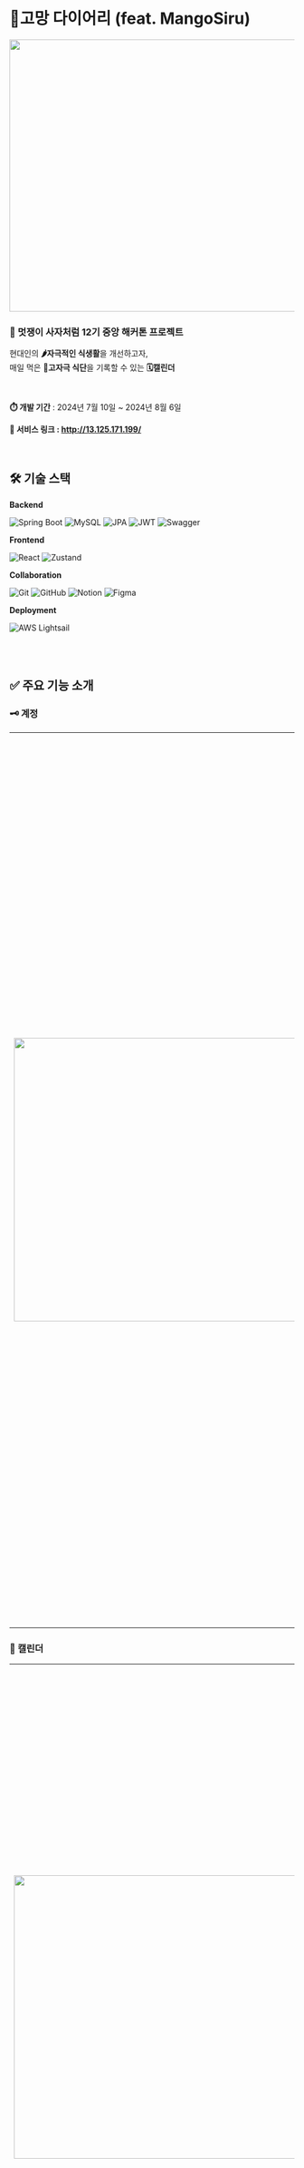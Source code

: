 # 🥭고망 다이어리 (feat. MangoSiru)

<img src="https://github.com/user-attachments/assets/48f76188-6599-4804-b1d4-e6865fe9b14f" width="800" height="480">

### 🦁 멋쟁이 사자처럼 12기 중앙 해커톤 프로젝트

현대인의 **🌶️자극적인 식생활**을 개선하고자,<br/>
매일 먹은 **🍴고자극 식단**을 기록할 수 있는 **🗓️캘린더**

<br/>

**⏱️ 개발 기간** : 2024년 7월 10일 ~ 2024년 8월 6일

**🔗 서비스 링크 : http://13.125.171.199/**

<br/>

## 🛠️ 기술 스택
**Backend**

![Spring Boot](https://img.shields.io/badge/Spring%20Boot-6DB33F?style=for-the-badge&logo=spring&logoColor=white)
![MySQL](https://img.shields.io/badge/MySQL-4479A1?style=for-the-badge&logo=mysql&logoColor=white)
![JPA](https://img.shields.io/badge/JPA-6DB33F?style=for-the-badge&logo=hibernate&logoColor=white)
![JWT](https://img.shields.io/badge/JWT-000000?style=for-the-badge&logo=JSON%20web%20tokens&logoColor=white)
![Swagger](https://img.shields.io/badge/Swagger-85EA2D?style=for-the-badge&logo=swagger&logoColor=white)

**Frontend**

![React](https://img.shields.io/badge/React-61DAFB?style=for-the-badge&logo=react&logoColor=white)
![Zustand](https://img.shields.io/badge/Zustand-00A86B?style=for-the-badge&logo=zustand&logoColor=white)

**Collaboration**

![Git](https://img.shields.io/badge/Git-F05032?style=for-the-badge&logo=git&logoColor=white)
![GitHub](https://img.shields.io/badge/GitHub-181717?style=for-the-badge&logo=github&logoColor=white)
![Notion](https://img.shields.io/badge/Notion-000000?style=for-the-badge&logo=notion&logoColor=white)
![Figma](https://img.shields.io/badge/Figma-F24E1E?style=for-the-badge&logo=figma&logoColor=white)

**Deployment**

![AWS Lightsail](https://img.shields.io/badge/AWS%20Lightsail-232F3E?style=for-the-badge&logo=amazon-aws&logoColor=white)

<br/>
<br/>

## ✅ 주요 기능 소개

### 🗝️ 계정

<table>
  <tr> 
    <td><img src="https://github.com/user-attachments/assets/91041894-a3af-4e38-95f7-cfc9f9329c4f" width="500"></td> 
    <td><b>회원가입 -</b> 아이디, 비밀번호, 닉네임으로 계정을 생성합니다.<br/><b>로그인 -</b> 아이디 및 비밀번호로 로그인합니다.<br/><b>로그아웃 -</b> 로그아웃 후 로그인 페이지로 돌아옵니다.</td> 
  </tr>
</table>


### 📆 캘린더

 <table>
  <tr> 
    <td><img src="https://github.com/user-attachments/assets/723477f6-a69c-4723-8de6-f3f44c844d80" width="500"></td> 
    <td><b>섭취 기록 조회 (주/일) -</b> 주/일 단위로 고자극 음식<br/> 섭취 기록을 확인합니다.<br/><b>섭취 기록 등록 -</b> 오늘 섭취한 고자극 음식을 기록합니다.<br/></td> 
  </tr>
</table>


### 📊 월별 리포트

 <table>
  <tr> 
    <td><img src="https://github.com/user-attachments/assets/44fe9825-4654-4c66-a4bf-1238434da025" width="500"></td> 
    <td><b>섭취 기록 분석 -</b> 월 단위로 섭취한 음식을 분석합니다.</td> 
  </tr>
</table>


### 🔥 챌린지

 <table>
  <tr> 
    <td><img src="https://github.com/user-attachments/assets/f8b7f134-5c98-436b-9688-6a1b8f105f83" width="500"></td> 
    <td><b>식단 챌린지 -</b> 진행 중인/완료한 챌린지를 조회합니다.</td> 
  </tr>
</table>
 <table>
  <tr> 
    <td><img src="https://github.com/user-attachments/assets/438fe737-54b8-4533-8f19-82b17c9d0fad" width="500"></td> 
    <td><b>금지 식단 지정 -</b> 일정 기간동안 고자극 음식을<br/> 섭취하지 않는 챌린지를 생성합니다.</td> 
  </tr>
 </table>

<br/>

## 📒 API 명세서
https://puzzle-swordtail-583.notion.site/API-314dc29d1bcf410fac72a21c5a93ad06

<br/>

## ⚙️ ERD
<img src="https://github.com/user-attachments/assets/3e219532-6618-4aba-8552-e01663a138c7" width="500" height="350">

<br/>
<br/>

## 🥭 팀 망고시루
|![image](https://github.com/user-attachments/assets/7981a550-02a9-42fb-9bef-d445d149211f)|![image](https://github.com/user-attachments/assets/c6eae053-147b-40ff-89db-43578cf17669)|![image](https://github.com/user-attachments/assets/9856718a-1113-42f4-a9fd-4efebbcee36c)|![image](https://github.com/user-attachments/assets/0c507e5e-3290-4ee7-a29c-9d322dbd9072)|![image](https://github.com/user-attachments/assets/3b24c8ed-9c15-46e1-8029-f3c00bce943b)|![image](https://github.com/user-attachments/assets/70cdec83-9388-480f-b3f5-51c9253da238)|
|---|---|---|---|---|---|
|**안준식(PM)**|[**서영진 (BE)**](https://github.com/seoyoungjin23)|[**조현아 (BE)**](https://github.com/tenius10)|[**김동한 (BE)**](https://github.com/Han961004)|[**황연지 (FE)**](https://github.com/leumi802)|[**이예지 (FE, UI/UX)**](https://github.com/yeahzee0421)|
|▪️ 기획<br/>▪️ 서류 작업|▪️ 캘린더<br/>▪️ 월별 리포트|▪️ JWT 인증<br/>▪️ 식단 챌린지|▪️ 챌린지 화면|▪️ 캘린더 화면|▪️ 인증 화면<br/>▪️ 메인 화면<br/>▪️ 식단 기록 화면|

